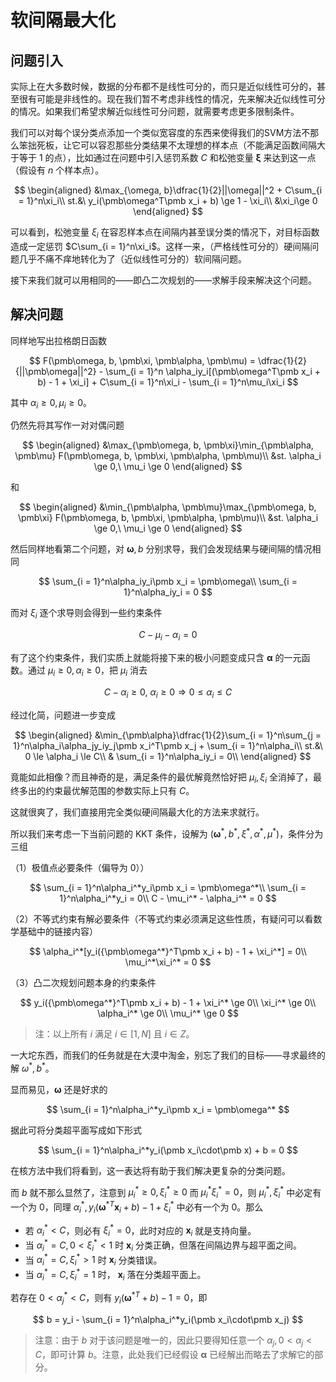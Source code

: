 # 软间隔最大化

## 问题引入

实际上在大多数时候，数据的分布都不是线性可分的，而只是近似线性可分的，甚至很有可能是非线性的。现在我们暂不考虑非线性的情况，先来解决近似线性可分的情况。如果我们希望求解近似线性可分问题，就需要考虑更多限制条件。

我们可以对每个误分类点添加一个类似宽容度的东西来使得我们的SVM方法不那么笨拙死板，让它可以容忍那些分类结果不太理想的样本点（不能满足函数间隔大于等于 $1$ 的点），比如通过在问题中引入惩罚系数 $C$ 和松弛变量 $\pmb\xi$ 来达到这一点（假设有 $n$ 个样本点）。

$$
\begin{aligned}
    &\max_{\omega, b}\dfrac{1}{2}||\omega||^2 + C\sum_{i = 1}^n\xi_i\\
    st.&\ y_i(\pmb\omega^T\pmb x_i + b) \ge 1 - \xi_i\\
    &\xi_i\ge 0
\end{aligned}
$$

可以看到，松弛变量 $\xi_i$ 在容忍样本点在间隔内甚至误分类的情况下，对目标函数造成一定惩罚 $C\sum_{i = 1}^n\xi_i$。这样一来，（严格线性可分的）硬间隔问题几乎不痛不痒地转化为了（近似线性可分的）软间隔问题。

接下来我们就可以用相同的——即凸二次规划的——求解手段来解决这个问题。

## 解决问题

同样地写出拉格朗日函数

$$
F(\pmb\omega, b, \pmb\xi, \pmb\alpha, \pmb\mu) = \dfrac{1}{2}{||\pmb\omega||^2} - \sum_{i = 1}^n \alpha_iy_i[(\pmb\omega^T\pmb x_i + b) - 1 + \xi_i] +  C\sum_{i = 1}^n\xi_i - \sum_{i = 1}^n\mu_i\xi_i
$$

其中 $\alpha_i \ge 0, \mu_i \ge 0$。

仍然先将其写作一对对偶问题

$$
\begin{aligned}
    &\max_{\pmb\omega, b, \pmb\xi}\min_{\pmb\alpha, \pmb\mu} F(\pmb\omega, b, \pmb\xi, \pmb\alpha, \pmb\mu)\\
    &st. \alpha_i \ge 0,\ \mu_i \ge 0
\end{aligned}
$$

和

$$
\begin{aligned}
    &\min_{\pmb\alpha, \pmb\mu}\max_{\pmb\omega, b, \pmb\xi} F(\pmb\omega, b, \pmb\xi, \pmb\alpha, \pmb\mu)\\
    &st. \alpha_i \ge 0,\ \mu_i \ge 0
\end{aligned}
$$

然后同样地看第二个问题，对 $\pmb\omega, b$ 分别求导，我们会发现结果与硬间隔的情况相同

$$
\sum_{i = 1}^n\alpha_iy_i\pmb x_i = \pmb\omega\\
\sum_{i = 1}^n\alpha_iy_i = 0
$$

而对 $\xi_i$ 逐个求导则会得到一些约束条件

$$
C - \mu_i - \alpha_i = 0
$$

有了这个约束条件，我们实质上就能将接下来的极小问题变成只含 $\pmb\alpha$ 的一元函数。通过 $\mu_i\ge 0, \alpha_i\ge 0$，把 $\mu_i$ 消去

$$
C - \alpha_i \ge 0,\ \alpha_i \ge 0\Rightarrow 0 \le \alpha_i \le C
$$

经过化简，问题进一步变成

$$
\begin{aligned}
    &\min_{\pmb\alpha}\dfrac{1}{2}\sum_{i = 1}^n\sum_{j = 1}^n\alpha_i\alpha_jy_iy_j\pmb x_i^T\pmb x_j + \sum_{i = 1}^n\alpha_i\\
    st.&\  0 \le \alpha_i \le C\\
    & \sum_{i = 1}^n\alpha_iy_i = 0\\
\end{aligned}
$$

竟能如此相像？而且神奇的是，满足条件的最优解竟然恰好把 $\mu_i, \xi_i$ 全消掉了，最终多出的约束最优解范围的参数实际上只有 $C$。

这就很爽了，我们直接用完全类似硬间隔最大化的方法来求就行。

所以我们来考虑一下当前问题的 KKT 条件，设解为 $(\pmb\omega^*, b^*, \xi^*, \alpha^*, \mu^*)$，条件分为三组

（1）极值点必要条件（偏导为 $0$））

$$
\sum_{i = 1}^n\alpha_i^*y_i\pmb x_i = \pmb\omega^*\\
\sum_{i = 1}^n\alpha_i^*y_i = 0\\
C - \mu_i^* - \alpha_i^* = 0
$$

（2）不等式约束有解必要条件（不等式约束必须满足这些性质，有疑问可以看数学基础中的链接内容）

$$
\alpha_i^*[y_i({\pmb\omega^*}^T\pmb x_i + b) - 1 + \xi_i^*] = 0\\
\mu_i^*\xi_i^* = 0
$$

（3）凸二次规划问题本身的约束条件

$$
y_i({\pmb\omega^*}^T\pmb x_i + b) - 1 + \xi_i^* \ge 0\\
\xi_i^* \ge 0\\
\alpha_i^* \ge 0\\
\mu_i^* \ge 0
$$

> 注：以上所有 $i$ 满足 $i\in [1, N]$ 且 $i \in Z$。

一大坨东西，而我们的任务就是在大漠中淘金，别忘了我们的目标——寻求最终的解 $\omega^*, b^*$。

显而易见，$\pmb\omega$ 还是好求的

$$
\sum_{i = 1}^n\alpha_i^*y_i\pmb x_i = \pmb\omega^*
$$

据此可将分类超平面写成如下形式

$$
\sum_{i = 1}^n\alpha_i^*y_i(\pmb x_i\cdot\pmb x) + b = 0
$$

在核方法中我们将看到，这一表达将有助于我们解决更复杂的分类问题。

而 $b$ 就不那么显然了，注意到 $\mu_i^* \ge 0, \xi_i^*\ge 0$ 而 $\mu_i^* \xi_i^*= 0$，则 $\mu_i^*, \xi_i^*$ 中必定有一个为 $0$，同理 $\alpha_i^*, y_i(\pmb\omega^{*T}\pmb x_i + b) - 1 + \xi_i^*$ 中必有一个为 $0$。那么

* 若 $\alpha_i^*< C$，则必有 $\xi_i^* = 0$，此时对应的 $\pmb x_i$ 就是支持向量。
* 当 $\alpha_i^* = C,0 < \xi_i^* < 1$ 时 $\pmb x_i$ 分类正确，但落在间隔边界与超平面之间。
* 当 $\alpha_i^* = C, \xi_i^* > 1$ 时 $\pmb x_i$ 分类错误。
* 当 $\alpha_i^* = C, \xi_i^* = 1$ 时， $\pmb x_i$ 落在分类超平面上。

若存在 $0 < \alpha_j^* < C$，则有 $y_i(\pmb\omega^{*T} + b) - 1 = 0$，即

$$
b = y_i - \sum_{i = 1}^n\alpha_i^*y_i(\pmb x_i\cdot\pmb x_j)
$$

> 注意：由于 $b$ 对于该问题是唯一的，因此只要得知任意一个 $\alpha_j, 0 < \alpha_j < C$，即可计算 $b$。注意，此处我们已经假设 $\pmb\alpha$ 已经解出而略去了求解它的部分。